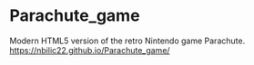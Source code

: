 # Parachute_game
Modern HTML5 version of the retro Nintendo game Parachute.
https://nbilic22.github.io/Parachute_game/
